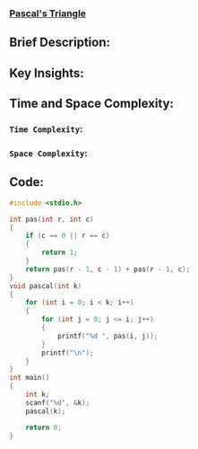 ### [Pascal's Triangle](https://www.hackerrank.com/challenges/pascals-triangle/problem?isFullScreen=true)

## Brief Description:

## Key Insights:

## Time and Space Complexity:
### `Time Complexity`:

### `Space Complexity`:

## Code:
```c
#include <stdio.h>

int pas(int r, int c)
{
    if (c == 0 || r == c)
    {
        return 1;
    }
    return pas(r - 1, c - 1) + pas(r - 1, c);
}
void pascal(int k)
{
    for (int i = 0; i < k; i++)
    {
        for (int j = 0; j <= i; j++)
        {
            printf("%d ", pas(i, j));
        }
        printf("\n");
    }
}
int main()
{
    int k;
    scanf("%d", &k);
    pascal(k);

    return 0;
}
```
